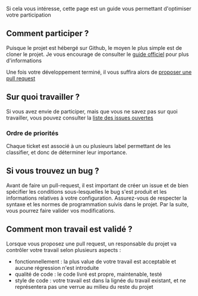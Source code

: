 Si cela vous intéresse, cette page est un guide vous permettant d'optimiser votre participation

## Comment participer ?
Puisque le projet est hébergé sur Github, le moyen le plus simple est de cloner le projet.
Je vous encourage de consulter le [guide officiel](https://help.github.com/articles/fork-a-repo) pour plus d'informations

Une fois votre développement terminé, il vous suffira alors de [proposer une pull request](https://help.github.com/articles/using-pull-requests) 

## Sur quoi travailler ?
Si vous avez envie de participer, mais que vous ne savez pas sur quoi travailler, vous pouvez consulter la [liste des issues ouvertes](https://github.com/glo2003/team9/issues?state=open)

### Ordre de priorités
Chaque ticket est associé à un ou plusieurs label permettant de les classifier, et donc de déterminer leur importance.

## Si vous trouvez un bug ?
Avant de faire un pull-request, il est important de créer un issue et de bien spécifier les conditions sous-lesquelles le bug s'est produit et les informations relatives à votre configuration.
Assurez-vous de respecter la syntaxe et les normes de programmation suivis dans le projet. Par la suite, vous pourrez faire valider vos modifications.

## Comment mon travail est validé ?
Lorsque vous proposez une pull request, un responsable du projet va contrôler votre travail selon plusieurs aspects :
* fonctionnellement : la plus value de votre travail est acceptable et aucune régression n'est introduite
* qualité de code : le code livré est propre, maintenable, testé
* style de code : votre travail est dans la lignée du travail existant, et ne représentera pas une verrue au milieu du reste du projet
